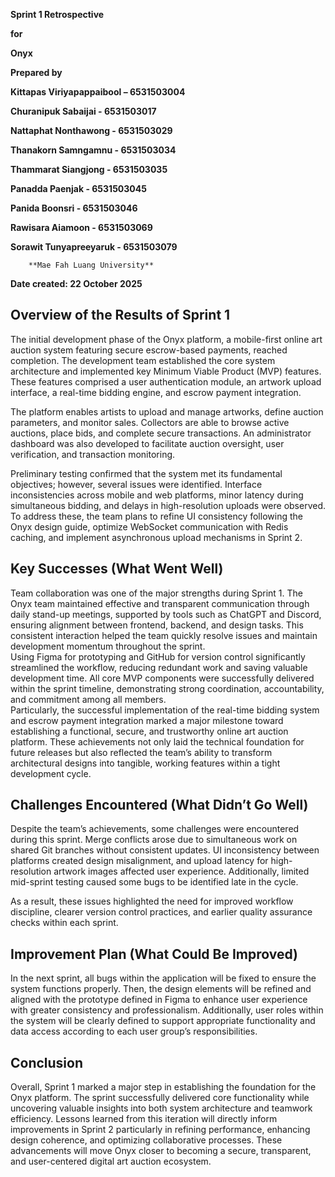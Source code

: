 **Sprint 1 Retrospective**

**for** 

**Onyx** 

  **Prepared by** 

**Kittapas Viriyapappaibool – 6531503004**

**Churanipuk Sabaijai \- 6531503017**

**Nattaphat Nonthawong  \- 6531503029**

**Thanakorn Samngamnu \- 6531503034**

**Thammarat Siangjong \- 6531503035**

**Panadda Paenjak \- 6531503045**

**Panida Boonsri \- 6531503046**

**Rawisara Aiamoon \- 6531503069**

**Sorawit Tunyapreeyaruk \- 6531503079**

        **Mae Fah Luang University**   

  **Date created: 22 October 2025**

## 

## **Overview of the Results of Sprint 1**

The initial development phase of the Onyx platform, a mobile-first online art auction system featuring secure escrow-based payments, reached completion. The development team established the core system architecture and implemented key Minimum Viable Product (MVP) features. These features comprised a user authentication module, an artwork upload interface, a real-time bidding engine, and escrow payment integration.

The platform enables artists to upload and manage artworks, define auction parameters, and monitor sales. Collectors are able to browse active auctions, place bids, and complete secure transactions. An administrator dashboard was also developed to facilitate auction oversight, user verification, and transaction monitoring.

Preliminary testing confirmed that the system met its fundamental objectives; however, several issues were identified. Interface inconsistencies across mobile and web platforms, minor latency during simultaneous bidding, and delays in high-resolution uploads were observed. To address these, the team plans to refine UI consistency following the Onyx design guide, optimize WebSocket communication with Redis caching, and implement asynchronous upload mechanisms in Sprint 2\.

## **Key Successes (What Went Well)**

Team collaboration was one of the major strengths during Sprint 1\. The Onyx team maintained effective and transparent communication through daily stand-up meetings, supported by tools such as ChatGPT and Discord, ensuring alignment between frontend, backend, and design tasks. This consistent interaction helped the team quickly resolve issues and maintain development momentum throughout the sprint.  
Using Figma for prototyping and GitHub for version control significantly streamlined the workflow, reducing redundant work and saving valuable development time. All core MVP components were successfully delivered within the sprint timeline, demonstrating strong coordination, accountability, and commitment among all members.  
Particularly, the successful implementation of the real-time bidding system and escrow payment integration marked a major milestone toward establishing a functional, secure, and trustworthy online art auction platform. These achievements not only laid the technical foundation for future releases but also reflected the team’s ability to transform architectural designs into tangible, working features within a tight development cycle.

## **Challenges Encountered (What Didn’t Go Well)**

Despite the team’s achievements, some challenges were encountered during this sprint. Merge conflicts arose due to simultaneous work on shared Git branches without consistent updates. UI inconsistency between platforms created design misalignment, and upload latency for high-resolution artwork images affected user experience. Additionally, limited mid-sprint testing caused some bugs to be identified late in the cycle.

As a result, these issues highlighted the need for improved workflow discipline, clearer version control practices, and earlier quality assurance checks within each sprint.

## **Improvement Plan (What Could Be Improved)**

In the next sprint, all bugs within the application will be fixed to ensure the system functions properly. Then, the design elements will be refined and aligned with the prototype defined in Figma to enhance user experience with greater consistency and professionalism. Additionally, user roles within the system will be clearly defined to support appropriate functionality and data access according to each user group’s responsibilities.

## **Conclusion**

Overall, Sprint 1 marked a major step in establishing the foundation for the Onyx platform. The sprint successfully delivered core functionality while uncovering valuable insights into both system architecture and teamwork efficiency. Lessons learned from this iteration will directly inform improvements in Sprint 2 particularly in refining performance, enhancing design coherence, and optimizing collaborative processes. These advancements will move Onyx closer to becoming a secure, transparent, and user-centered digital art auction ecosystem.

